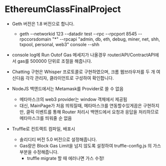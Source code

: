 # EthereumClassFinalProject

- Geth 버전은 1.8 버전으로 합니다.
    - geth --networkid 123 --datadir test --rpc --rpcport 8545 --rpccorsdomain "*" --rpcapi "admin, db, eth, debug, miner, net, shh, txpool, personal, web3" console --shh



- console log에 Run Outof Gas 메세지가 나올경우 router/API/ContractAPI에서 gas를 500000 단위로 조절을 해줍니다.

- Chatting 구현은 Whisper 프로토콜로 구현하였으며, 크롬 웹브라우저를 두 개 여신다음 각각 관리자, 클라이언트로 구성하여 확인합니다.

- NodeJS 백앤드에서는 Metamask를 Provider로 쓸 수 없음
    - 메타마스크의 web3 provider는 window 객체에서 제공됨
    - 대신, MainPage가 처음 띄워질때, 메타마스크를 연동할수있게끔은 구현하지만, 클릭 이벤트를 통해 Router 처리시 백앤드에서 요청과 응답을 처리하므로 메타마스크를 띄워줄 순 없음

- Truffle로 컨트랙트 컴파일, 배포시 
    - 솔리디티 버전 5.0 버전으로 설정해줍니다.
    - Gas량은 Block Gas Limit을 넘지 않도록 설정하여 truffle-config.js 의 가스 부분을 수정해줍니다.
        - truffle migrate 할 때 에러나면 가스 수정!


